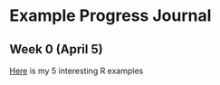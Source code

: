 # Example Progress Journal

## Week 0 (April 5)

[Here](files/example_homework_0.html) is my 5 interesting R examples